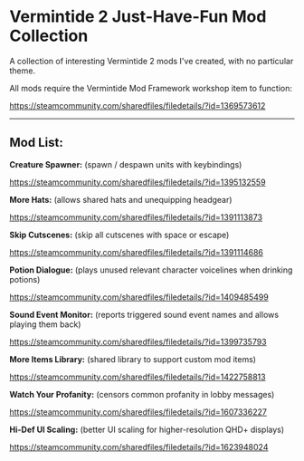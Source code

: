 # Vermintide 2 Just-Have-Fun Mod Collection
A collection of interesting Vermintide 2 mods I've created, with no particular theme. 

All mods require the Vermintide Mod Framework workshop item to function:

https://steamcommunity.com/sharedfiles/filedetails/?id=1369573612

----------------------------------------------------------------
Mod List:
----------------------------------------------------------------

**Creature Spawner:** (spawn / despawn units with keybindings)

https://steamcommunity.com/sharedfiles/filedetails/?id=1395132559

**More Hats:** (allows shared hats and unequipping headgear)

https://steamcommunity.com/sharedfiles/filedetails/?id=1391113873

**Skip Cutscenes:** (skip all cutscenes with space or escape)

https://steamcommunity.com/sharedfiles/filedetails/?id=1391114686

**Potion Dialogue:** (plays unused relevant character voicelines when drinking potions)

https://steamcommunity.com/sharedfiles/filedetails/?id=1409485499

**Sound Event Monitor:** (reports triggered sound event names and allows playing them back)

https://steamcommunity.com/sharedfiles/filedetails/?id=1399735793

**More Items Library:** (shared library to support custom mod items)

https://steamcommunity.com/sharedfiles/filedetails/?id=1422758813

**Watch Your Profanity:** (censors common profanity in lobby messages)

https://steamcommunity.com/sharedfiles/filedetails/?id=1607336227

**Hi-Def UI Scaling:** (better UI scaling for higher-resolution QHD+ displays)

https://steamcommunity.com/sharedfiles/filedetails/?id=1623948024
